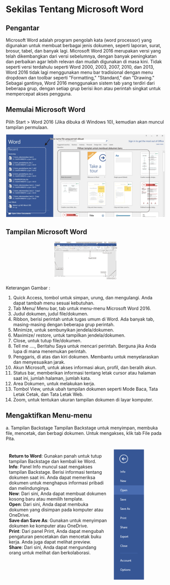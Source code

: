 # Sekilas Tentang Microsoft Word
## Pengantar
Microsoft Word adalah program pengolah kata (word processor) yang digunakan untuk membuat berbagai jenis dokumen, seperti laporan, surat, brosur, tabel, dan banyak lagi. Microsoft Word 2016 merupakan versi yang telah dikembangkan dari versi sebelumnya, dengan banyak peningkatan dan perbaikan agar lebih relevan dan mudah digunakan di masa kini. Tidak seperti versi terdahulu seperti Word 2000, 2003, 2007, 2010, dan 2013, Word 2016 tidak lagi menggunakan menu bar tradisional dengan menu dropdown dan toolbar seperti "Formatting," "Standard," dan "Drawing." Sebagai gantinya, Word 2016 menggunakan sistem tab yang terdiri dari beberapa grup, dengan setiap grup berisi ikon atau perintah singkat untuk mempercepat akses pengguna.

## Memulai Microsoft Word
Pilih Start > Word 2016 (Jika dibuka di Windows 10), kemudian akan muncul tampilan permulaan.

<p align="center">
  <img src="IMG/1.png" alt="Deskripsi Gambar" width="700" />
</p>

## Tampilan Microsoft Word

<p align="center">
  <img src="IMG/2.png" alt="Deskripsi Gambar" width="200" />
</p>

Keterangan Gambar :
1. Quick Access, tombol untuk simpan, urung, dan mengulangi. Anda dapat tambah menu sesuai kebutuhan.
2. Tab Menu/ Menu bar, tab untuk menu-menu Microsoft Word 2016.
3. Judul dokumen, judul file/dokumen.
4. Ribbon, berisi perintah untuk tugas umum di Word. Ada banyak tab, masing-masing dengan beberapa grup perintah.
5. Minimize, untuk sembunyikan jendela/dokumen.
6. Maximize/ restore, untuk tampilkan jendela/dokumen.
7. Close, untuk tutup file/dokumen.
8. Tell me ...., Beritahu Saya untuk mencari perintah. Berguna jika Anda lupa di mana menemukan perintah.
9. Penggaris, di atas dan kiri dokumen. Membantu untuk menyelaraskan dan menyesuaikan jarak.
10. Akun Microsoft, untuk akses informasi akun, profil, dan beralih akun.
11. Status bar, memberikan informasi tentang letak cursor atau halaman saat ini, jumlah halaman, jumlah kata.
12. Area Dokumen, untuk melakukan kerja.
13. Tombol View, untuk ubah tampilan dokumen seperti Mode Baca, Tata Letak Cetak, dan Tata Letak Web.
14. Zoom, untuk tentukan ukuran tampilan dokumen di layar komputer.

## Mengaktifkan Menu-menu
a. Tampilan Backstage
Tampilan Backstage untuk menyimpan, membuka file, mencetak, dan berbagi dokumen. Untuk mengakses, klik tab File pada Pita.

<div style="display: flex; justify-content: space-between;">
    <div style="flex: 2; padding: 10px;">
        <p>
            <strong>Return to Word</strong>: Gunakan panah untuk tutup tampilan Backstage dan kembali ke Word.<br>
            <strong>Info</strong>: Panel Info muncul saat mengakses tampilan Backstage. Berisi informasi tentang dokumen saat ini. Anda dapat memeriksa dokumen untuk menghapus informasi pribadi dan melindunginya.<br>
            <strong>New</strong>: Dari sini, Anda dapat membuat dokumen kosong baru atau memilih template.<br>
            <strong>Open</strong>: Dari sini, Anda dapat membuka dokumen yang disimpan pada komputer atau OneDrive.<br>
            <strong>Save dan Save As</strong>: Gunakan untuk menyimpan dokumen ke komputer atau OneDrive.<br>
            <strong>Print</strong>: Dari panel Print, Anda dapat mengubah pengaturan pencetakan dan mencetak buku kerja. Anda juga dapat melihat preview.<br>
            <strong>Share</strong>: Dari sini, Anda dapat mengundang orang untuk melihat dan berkolaborasi.
        </p>
    </div>
    <div style="flex: 1; padding: 10px;">
        <img src="IMG/3.png" alt="Deskripsi Gambar" width="100" />
    </div>
</div>
